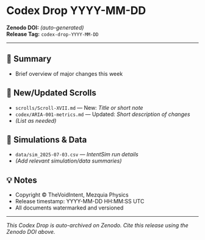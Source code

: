 # Codex Drop YYYY-MM-DD

**Zenodo DOI:** *(auto-generated)*  
**Release Tag:** `codex-drop-YYYY-MM-DD`

---

## 🧭 Summary

- Brief overview of major changes this week

## 📜 New/Updated Scrolls

- `scrolls/Scroll-XVII.md` — New: *Title or short note*
- `codex/ARIA-001-metrics.md` — Updated: *Short description of changes*
- *(List as needed)*

## 🧪 Simulations & Data

- `data/sim_2025-07-03.csv` — *IntentSim run details*
- *(Add relevant simulation/data summaries)*

## 💡 Notes

- Copyright © TheVoidIntent, Mezquia Physics
- Release timestamp: YYYY-MM-DD HH:MM:SS UTC
- All documents watermarked and versioned

---

*This Codex Drop is auto-archived on Zenodo. Cite this release using the Zenodo DOI above.*